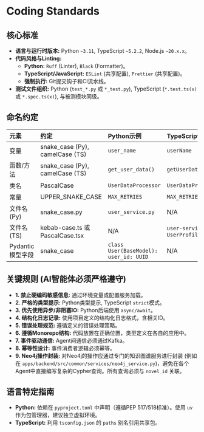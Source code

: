 # Coding Standards

## 核心标准

- **语言与运行时版本:** Python `~3.11`, TypeScript `~5.2.2`, Node.js `~20.x.x`。
- **代码风格与Linting:**
  - **Python:** `Ruff` (Linter), `Black` (Formatter)。
  - **TypeScript/JavaScript:** `ESLint` (共享配置), `Prettier` (共享配置)。
  - **强制执行:** Git提交钩子和CI流水线。
- **测试文件组织:** Python (`test_*.py` 或 `*_test.py`), TypeScript (`*.test.ts(x)` 或 `*.spec.ts(x)`), 与被测模块同级。

## 命名约定

| 元素             | 约定                            | Python示例                             | TypeScript示例                       |
| :--------------- | :------------------------------ | :------------------------------------- | :----------------------------------- |
| 变量             | snake_case (Py), camelCase (TS) | `user_name`                            | `userName`                           |
| 函数/方法        | snake_case (Py), camelCase (TS) | `get_user_data()`                      | `getUserData()`                      |
| 类名             | PascalCase                      | `UserDataProcessor`                    | `UserDataProcessor`                  |
| 常量             | UPPER_SNAKE_CASE                | `MAX_RETRIES`                          | `MAX_RETRIES`                        |
| 文件名 (Py)      | snake_case.py                   | `user_service.py`                      | N/A                                  |
| 文件名 (TS)      | kebab-case.ts 或 PascalCase.tsx | N/A                                    | `user-service.ts`, `UserProfile.tsx` |
| Pydantic模型字段 | snake_case                      | `class User(BaseModel): user_id: UUID` | N/A                                  |

## 关键规则 (AI智能体必须严格遵守)

- **1. 禁止硬编码敏感信息:** 通过环境变量或配置服务加载。
- **2. 严格的类型提示:** Python类型提示, TypeScript `strict`模式。
- **3. 优先使用异步/非阻塞IO:** Python后端使用 `async/await`。
- **4. 结构化日志记录:** 使用项目定义的结构化日志格式，含相关ID。
- **5. 错误处理规范:** 遵循定义的错误处理策略。
- **6. 遵循Monorepo结构:** 代码放置在正确位置，类型定义在各自的应用中。
- **7. 事件驱动通信:** Agent间通信必须通过Kafka。
- **8. 幂等性设计:** 事件消费者逻辑必须幂等。
- **9. Neo4j操作封装:** 对Neo4j的操作应通过专门的知识图谱服务进行封装 (例如在 `apps/backend/src/common/services/neo4j_service.py`)，避免在各个Agent中直接编写复杂的Cypher查询。所有查询必须与 `novel_id` 关联。

## 语言特定指南

- **Python:** 依赖在 `pyproject.toml` 中声明（遵循PEP 517/518标准）。使用 `uv` 作为包管理器，建议独立虚拟环境。
- **TypeScript:** 利用 `tsconfig.json` 的 `paths` 别名引用共享包。
